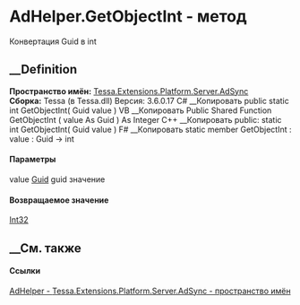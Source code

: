 # AdHelper.GetObjectInt - метод
Конвертация Guid в int
## __Definition
 **Пространство имён:**
[Tessa.Extensions.Platform.Server.AdSync](N_Tessa_Extensions_Platform_Server_AdSync.htm)  
 **Сборка:** Tessa (в Tessa.dll) Версия: 3.6.0.17
C# __Копировать
     public static int GetObjectInt(
    	Guid value
    )
VB __Копировать
     Public Shared Function GetObjectInt ( 
    	value As Guid
    ) As Integer
C++ __Копировать
     public:
    static int GetObjectInt(
    	Guid value
    )
F# __Копировать
     static member GetObjectInt : 
            value : Guid -> int 
#### Параметры
value [Guid](https://learn.microsoft.com/dotnet/api/system.guid)
    guid значение
#### Возвращаемое значение
[Int32](https://learn.microsoft.com/dotnet/api/system.int32)  
##  __См. также
#### Ссылки
[AdHelper - ](T_Tessa_Extensions_Platform_Server_AdSync_AdHelper.htm)
[Tessa.Extensions.Platform.Server.AdSync - пространство
имён](N_Tessa_Extensions_Platform_Server_AdSync.htm)
